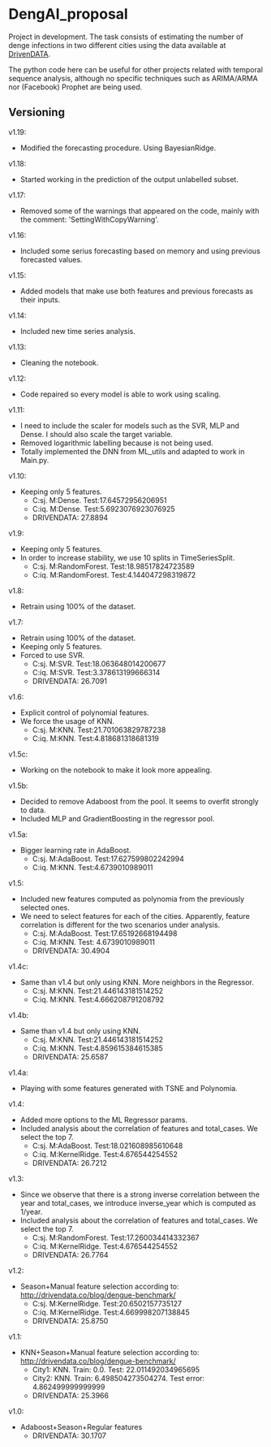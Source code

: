 # DengAI_proposal
Project in development. The task consists of estimating the number of denge infections in two different cities using the data available at [DrivenDATA](https://www.drivendata.org/competitions/44/dengai-predicting-disease-spread/).

The python code here can be useful for other projects related with temporal sequence analysis, although no specific techniques such as ARIMA/ARMA nor (Facebook) Prophet are being used.

## Versioning
v1.19:
* Modified the forecasting procedure. Using BayesianRidge.

v1.18:
* Started working in the prediction of the output unlabelled subset.

v1.17:
* Removed some of the warnings that appeared on the code, mainly with the comment: 'SettingWithCopyWarning'.

v1.16:
* Included some serius forecasting based on memory and using previous forecasted values.

v1.15:
* Added models that make use both features and previous forecasts as their inputs.

v1.14:
* Included new time series analysis.

v1.13:
* Cleaning the notebook.

v1.12:
* Code repaired so every model is able to work using scaling.

v1.11:
* I need to include the scaler for models such as the SVR, MLP and Dense. I should also scale the target variable.
* Removed logarithmic labelling because is not being used.
* Totally implemented the DNN from ML_utils and adapted to work in Main.py.

v1.10:
* Keeping only 5 features.
  * C:sj. M:Dense. Test:17.64572956206951
  * C:iq. M:Dense. Test:5.6923076923076925
  * DRIVENDATA: 27.8894

v1.9:
* Keeping only 5 features.
* In order to increase stability, we use 10 splits in TimeSeriesSplit.
  * C:sj. M:RandomForest. Test:18.98517824723589
  * C:iq. M:RandomForest. Test:4.144047298319872

v1.8:
* Retrain using 100% of the dataset.

v1.7:
* Retrain using 100% of the dataset.
* Keeping only 5 features.
* Forced to use SVR.
  * C:sj. M:SVR. Test:18.063648014200677
  * C:iq. M:SVR. Test:3.378613199666314
  * DRIVENDATA: 26.7091
  
v1.6:
* Explicit control of polynomial features.
* We force the usage of KNN.
  * C:sj. M:KNN. Test:21.701063829787238
  * C:iq. M:KNN. Test:4.818681318681319
  
v1.5c:
* Working on the notebook to make it look more appealing.

v1.5b:
* Decided to remove Adaboost from the pool. It seems to overfit strongly to data.
* Included MLP and GradientBoosting in the regressor pool.

v1.5a:
* Bigger learning rate in AdaBoost.
  * C:sj. M:AdaBoost. Test:17.627599802242994
  * C:iq. M:KNN. Test:4.6739010989011

v1.5:
* Included new features computed as polynomia from the previously selected ones.
* We need to select features for each of the cities. Apparently, feature correlation is different for the two scenarios under analysis.
  * C:sj. M:AdaBoost. Test:17.65192668194498
  * C:iq. M:KNN. Test: 4.6739010989011
  * DRIVENDATA: 30.4904

v1.4c:
* Same than v1.4 but only using KNN. More neighbors in the Regressor.
  * C:sj. M:KNN. Test:21.446143181514252
  * C:iq. M:KNN. Test:4.666208791208792

v1.4b:
* Same than v1.4 but only using KNN.
  * C:sj. M:KNN. Test:21.446143181514252
  * C:iq. M:KNN. Test:4.859615384615385
  * DRIVENDATA: 25.6587

v1.4a:
* Playing with some features generated with TSNE and Polynomia.

v1.4:
* Added more options to the ML Regressor params.
* Included analysis about the correlation of features and total_cases. We select the top 7. 
  * C:sj. M:AdaBoost. Test:18.021608985610648
  * C:iq. M:KernelRidge. Test:4.676544254552
  * DRIVENDATA: 26.7212

v1.3:
* Since we observe that there is a strong inverse correlation between the year and total_cases, we introduce inverse_year which is computed as 1/year.
* Included analysis about the correlation of features and total_cases. We select the top 7. 
  * C:sj. M:RandomForest. Test:17.260034414332367
  * C:iq. M:KernelRidge. Test:4.676544254552
  * DRIVENDATA: 26.7764

v1.2: 
* Season+Manual feature selection according to: http://drivendata.co/blog/dengue-benchmark/
  * C:sj. M:KernelRidge. Test:20.6502157735127
  * C:iq. M:KernelRidge. Test:4.669998207138845
  * DRIVENDATA: 25.8750

v1.1:
* KNN+Season+Manual feature selection according to: http://drivendata.co/blog/dengue-benchmark/
  * City1: KNN. Train: 0.0. Test: 22.011492034965695
  * City2: KNN. Train: 6.498504273504274. Test error: 4.862499999999999
  * DRIVENDATA: 25.3966

v1.0:
* Adaboost+Season+Regular features
  * DRIVENDATA: 30.1707
